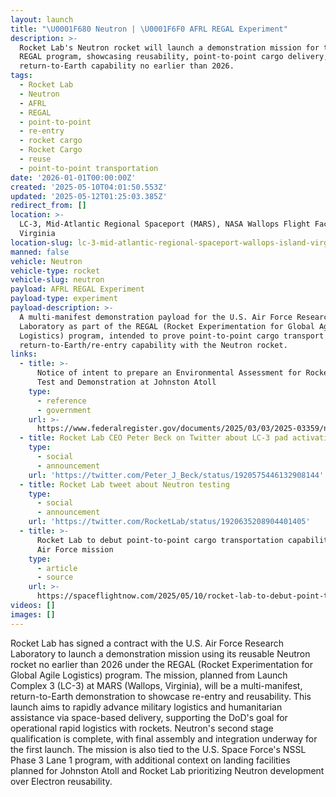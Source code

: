 ```yaml
---
layout: launch
title: "\U0001F680 Neutron | \U0001F6F0 AFRL REGAL Experiment"
description: >-
  Rocket Lab's Neutron rocket will launch a demonstration mission for the AFRL
  REGAL program, showcasing reusability, point-to-point cargo delivery, and
  return-to-Earth capability no earlier than 2026.
tags:
  - Rocket Lab
  - Neutron
  - AFRL
  - REGAL
  - point-to-point
  - re-entry
  - rocket cargo
  - Rocket Cargo
  - reuse
  - point-to-point transportation
date: '2026-01-01T00:00:00Z'
created: '2025-05-10T04:01:50.553Z'
updated: '2025-05-12T01:25:03.385Z'
redirect_from: []
location: >-
  LC-3, Mid-Atlantic Regional Spaceport (MARS), NASA Wallops Flight Facility,
  Virginia
location-slug: lc-3-mid-atlantic-regional-spaceport-wallops-island-virginia-usa
manned: false
vehicle: Neutron
vehicle-type: rocket
vehicle-slug: neutron
payload: AFRL REGAL Experiment
payload-type: experiment
payload-description: >-
  A multi-manifest demonstration payload for the U.S. Air Force Research
  Laboratory as part of the REGAL (Rocket Experimentation for Global Agile
  Logistics) program, intended to prove point-to-point cargo transport and
  return-to-Earth/re-entry capability with the Neutron rocket.
links:
  - title: >-
      Notice of intent to prepare an Environmental Assessment for Rocket Cargo
      Test and Demonstration at Johnston Atoll
    type:
      - reference
      - government
    url: >-
      https://www.federalregister.gov/documents/2025/03/03/2025-03359/notice-of-intent-to-prepare-an-environmental-assessment-for-rocket-cargo-test-and-demonstration-at
  - title: Rocket Lab CEO Peter Beck on Twitter about LC-3 pad activation
    type:
      - social
      - announcement
    url: 'https://twitter.com/Peter_J_Beck/status/1920575446132908144'
  - title: Rocket Lab tweet about Neutron testing
    type:
      - social
      - announcement
    url: 'https://twitter.com/RocketLab/status/1920635208904401405'
  - title: >-
      Rocket Lab to debut point-to-point cargo transportation capability on 2026
      Air Force mission
    type:
      - article
      - source
    url: >-
      https://spaceflightnow.com/2025/05/10/rocket-lab-to-debut-point-to-point-cargo-transportation-capability-on-2026-air-force-mission/
videos: []
images: []
---
```

Rocket Lab has signed a contract with the U.S. Air Force Research Laboratory to launch a demonstration mission using its reusable Neutron rocket no earlier than 2026 under the REGAL (Rocket Experimentation for Global Agile Logistics) program. The mission, planned from Launch Complex 3 (LC-3) at MARS (Wallops, Virginia), will be a multi-manifest, return-to-Earth demonstration to showcase re-entry and reusability. This launch aims to rapidly advance military logistics and humanitarian assistance via space-based delivery, supporting the DoD's goal for operational rapid logistics with rockets. Neutron's second stage qualification is complete, with final assembly and integration underway for the first launch. The mission is also tied to the U.S. Space Force's NSSL Phase 3 Lane 1 program, with additional context on landing facilities planned for Johnston Atoll and Rocket Lab prioritizing Neutron development over Electron reusability.

